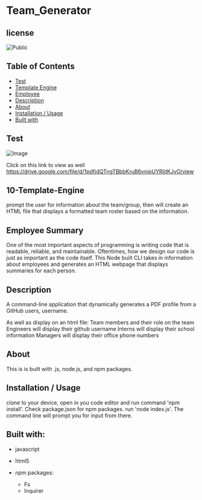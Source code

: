 # Team_Generator
  ## license
  ![Public](https://img.shields.io/badge/license-Public-blue)

## Table of Contents
- [Test](#Test)
- [Template Engine](#10-Template-Engine)
- [Employee](##Employee)
- [Description](#Description)
- [About](#About)
- [Installation / Usage](#Installation)
- [Built with](#Built)

## Test 
![Image](Assets\Presentation.gif)

Click on this link to view as well https://drive.google.com/file/d/1pdfjdQTngTBbbKruB6vnipUYRIjtKJvO/view


## 10-Template-Engine
prompt the user for information about the team/group, then will create an HTML file that displays a formatted team roster based on the information.

## Employee Summary
One of the most important aspects of programming is writing code that is readable, reliable, and maintainable. Oftentimes, how we design our code is just as important as the code itself. This Node built CLI takes in information about employees and generates an HTML webpage that displays summaries for each person.

## Description
A command-line application that dynamically generates a PDF profile from a GitHub users, username.

As well as display on an html file: 
Team members and their role on the team
Engineers will display their github username
Interns will display their school information
Managers will display their office phone numbers

## About
This is is built with .js, node.js, and npm packages.

## Installation / Usage
clone to your device, open in you code editor and run command 'npm install'. Check package.json for npm packages. run 'node index.js'. The command line will prompt you for input from there.

## Built with: 
* javascript
* html5
* npm packages:

    * Fs
    * Inquirer

